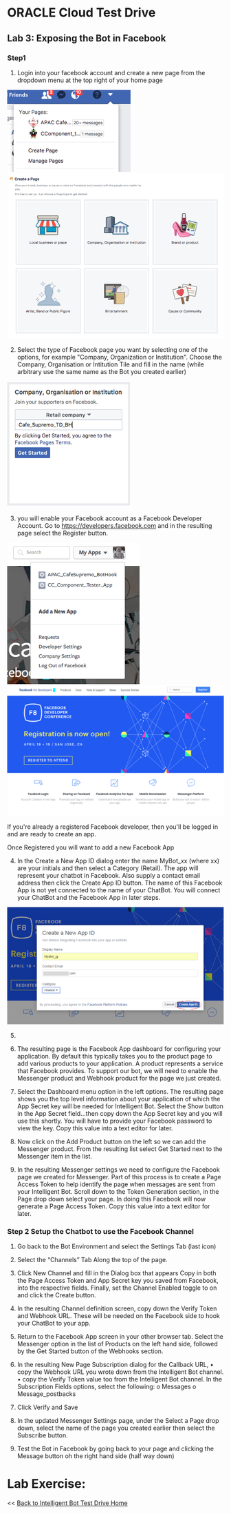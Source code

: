 # ORACLE Cloud Test Drive #

## Lab 3: Exposing the Bot in Facebook ##

### Step1 ###

1. Login into your facebook account and create a new page from the
dropdown menu at the top right of your home page

<img src="img/lab3-1a.png" witdh="50%"/> <img src="img/lab3-1b.png" witdh="50%"/>

2. Select the type of Facebook page you want by selecting one of the
options, for example "Company, Organization or Institution".
Choose the Company, Organisation or Intitution Tile and fill in the name
(while arbitrary use the same name as the Bot you created earlier)

<img src="img/lab3-2.png" witdh="50%"/>

3. you will enable your Facebook account as a Facebook Developer Account.
Go to https://developers.facebook.com and in the resulting page select
the Register button.

<img src="img/lab3-3a.png" witdh="50%"/> <img src="img/lab3-3b.png" witdh="50%"/>

If you're already a registered Facebook developer, then you'll be logged in
and are ready to create an app.

Once Registered you will want to add a new Facebook App

4. In the Create a New App ID dialog enter the name MyBot_xx (where xx)
are your initials and then select a Category (Retail). The app will
represent your chatbot in Facebook. Also supply a contact email address
then click the Create App ID button. The name of this Facebook App is not
yet connected to the name of your ChatBot. You will connect your ChatBot
and the Facebook App in later steps.

<img src="img/lab3-4.png" witdh="50%"/>

5.

6. The resulting page is the Facebook App dashboard for configuring your
application. By default this typically takes you to the product page to add
various products to your application. A product represents a service that
Facebook provides. To support our bot, we will need to enable the
Messenger product and Webhook product for the page we just created.

7. Select the Dashboard menu option in the left options. The resulting page
shows you the top level information about your application of which the
App Secret key will be needed for Intelligent Bot. Select the Show button
in the App Secret field...then copy down the App Secret key and you
will use this shortly. You will have to provide your Facebook password to
view the key. Copy this value into a text editor for later.

8. Now click on the Add Product button on the left so we can add the
Messenger product. From the resulting list select Get Started next to the
Messenger item in the list.

9. In the resulting Messenger settings we need to configure the Facebook
page we created for Messenger. Part of this process is to create a Page
Access Token to help identify the page when messages are sent from your
Intelligent Bot. Scroll down to the Token Generation section, in the Page
drop down select your page. In doing this Facebook will now generate a
Page Access Token. Copy this value into a text editor for later.

### Step 2 Setup the Chatbot to use the Facebook Channel ###
1. Go back to the Bot Environment and select the Settings Tab (last icon)

2. Select the “Channels” Tab Along the top of the page.

3. Click New Channel and fill in the Dialog box that appears
Copy in both the Page Access Token and App Secret key you saved from
Facebook, into the respective fields. Finally, set the Channel
Enabled toggle to on and click the Create button.

4. In the resulting Channel definition screen, copy down the Verify
Token and Webhook URL. These will be needed on the Facebook side to
hook your ChatBot to your app.

5. Return to the Facebook App screen in your other browser tab.
Select the Messenger option in the list of Products on the left hand side,
followed by the Get Started button of the Webhooks section.

6. In the resulting New Page Subscription dialog for the Callback URL,
• copy the Webhook URL you wrote down from the Intelligent Bot channel.
• copy the Verify Token value too from the Intelligent Bot channel. In the Subscription Fields options, select the following:
o Messages
o Message_postbacks

7. Click Verify and Save

8. In the updated Messenger Settings page, under the Select a Page drop
down, select the name of the page you created earlier then select
the Subscribe button.

9. Test the Bot in Facebook by going back to your page and clicking the
Message button oh the right hand side (half way down)

# Lab Exercise: #
<< [Back to Intelligent Bot Test Drive Home](README.md)
